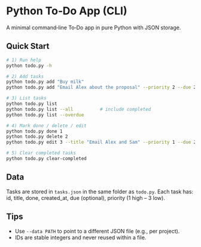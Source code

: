 # Python To‑Do App (CLI)

A minimal command‑line To‑Do app in pure Python with JSON storage.

## Quick Start
```bash
# 1) Run help
python todo.py -h

# 2) Add tasks
python todo.py add "Buy milk"
python todo.py add "Email Alex about the proposal" --priority 2 --due 2025-08-25

# 3) List tasks
python todo.py list
python todo.py list --all          # include completed
python todo.py list --overdue

# 4) Mark done / delete / edit
python todo.py done 1
python todo.py delete 2
python todo.py edit 3 --title "Email Alex and Sam" --priority 1 --due 2025-08-24

# 5) Clear completed tasks
python todo.py clear-completed
```

## Data
Tasks are stored in `tasks.json` in the same folder as `todo.py`.
Each task has: id, title, done, created_at, due (optional), priority (1 high – 3 low).

## Tips
- Use `--data PATH` to point to a different JSON file (e.g., per project).
- IDs are stable integers and never reused within a file.
